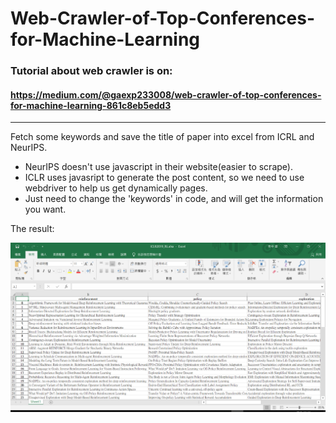 # Web-Crawler-of-Top-Conferences-for-Machine-Learning
### Tutorial about web crawler is on: 
#### https://medium.com/@gaexp233008/web-crawler-of-top-conferences-for-machine-learning-861c8eb5edd3
------------------------------------------------------------
Fetch some keywords and save the title of paper into excel from ICRL and NeurIPS.

- NeurIPS doesn't use javascript in their website(easier to scrape).
- ICLR uses javasript to generate the post content, so we need to use webdriver to help us get dynamically pages.
- Just need to change the 'keywords' in code, and will get the information you want.

The  result:

![Alt text](/figure/1.PNG)
